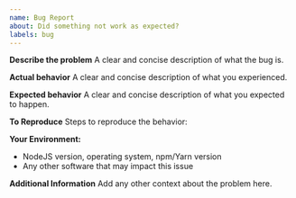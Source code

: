 ```yaml
---
name: Bug Report
about: Did something not work as expected?
labels: bug
---
```


**Describe the problem**
A clear and concise description of what the bug is.

**Actual behavior**
A clear and concise description of what you experienced.

**Expected behavior**
A clear and concise description of what you expected to happen.

**To Reproduce**
Steps to reproduce the behavior:

**Your Environment:**

- NodeJS version, operating system, npm/Yarn version
- Any other software that may impact this issue

**Additional Information**
Add any other context about the problem here.
